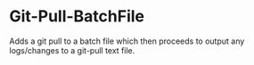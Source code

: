 # Git-Pull-BatchFile
Adds a git pull to a batch file which then proceeds to output any logs/changes to a git-pull text file.
